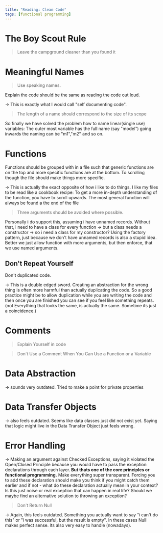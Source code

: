 ```yaml
---
title: "Reading: Clean Code"
tags: [functional programming]
---
```

# The Boy Scout Rule

> Leave the campground cleaner than you found it

# Meaningful Names

> Use speaking names. 

Explain the code should be the same as reading the code out loud.

-> This is exactly what I would call "self documenting code".

> The length of a name should correspond to the size of its scope

So finally we have solved the problem how to name linear(single use) variables:
The outer most variable has the full name (say "model") going inwards the naming can be "m1","m2" and so on.

# Functions

Functions should be grouped with in a file such that generic functions are on the top and more specific functions are at the bottom. To scrolling though the file should make things more specific.

-> This is actually the exact opposite of how i like to do things. I like my files to be read like a cookbook recipe: To get a more in-depth understanding of the function, you have to scroll upwards. The most general function will always be found a the end of the file

> Three arguments should be avoided where possible.

Personally i do support this, assuming i have unnamed records. Without that, i need to have a class for every function -> but a class needs a constructor -> so i need a class for my constructor? Using the factory pattern, just because we don't have unnamed records is also a stupid idea. Better we just allow function with more arguments, but then enforce, that we use named arguments.

## Don't Repeat Yourself

Don't duplicated code.

-> This is a double edged sword. Creating an abstraction for the wrong thing is often more harmful than actually duplicating the code. So a good practice might be to allow duplication while you are writing the code and then once you are finished you can see if you feel like something repeats. (not Everything that looks the same, is actually the same. Sometime its just a coincidence.)

# Comments

> Explain Yourself in code

> Don't Use a Comment When You Can Use a Function or a Variable

# Data Abstraction

-> sounds very outdated. Tried to make a point for private properties

# Data Transfer Objects

-> also feels outdated. Seems like data classes just did not exist yet. Saying that logic might live in the Data Transfer Object just feels wrong.

# Error Handling

-> Making an argument against Checked Exceptions, saying it violated the Open/Closed Principle because you would have to pass the exception declarations through each layer. **But thats one of the core principles or functional programming.** Make everything super transparent. Forcing you to add these declaration should make you think if you might catch them earlier and if not - what do these declaration actually mean in your context? Is this just noise or real exception that can happen in real life? Should we maybe find an alternative solution to throwing an exception?

> Don't Return Null

-> Again, this feels outdated. Something you actually want to say "i can't do this" or "i was successful, but the result is empty". In these cases Null makes perfect sense. Its also very easy to handle (nowadays).